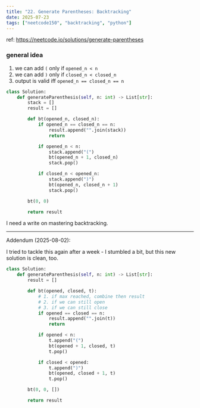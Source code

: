 ```yaml
---
title: "22. Generate Parentheses: Backtracking"
date: 2025-07-23
tags: ["neetcode150", "backtracking", "python"]
---
```


ref: https://neetcode.io/solutions/generate-parentheses

### general idea
1. we can add `(` only if `opened_n < n`
2. we can add `)` only if `closed_n < closed_n`
3. output is valid iff `opened_n == closed_n == n`

```python
class Solution:
    def generateParenthesis(self, n: int) -> List[str]:
        stack = []
        result = []

        def bt(opened_n, closed_n):
            if opened_n == closed_n == n:
                result.append("".join(stack))
                return

            if opened_n < n:
                stack.append("(")
                bt(opened_n + 1, closed_n)
                stack.pop()

            if closed_n < opened_n:
                stack.append(")")
                bt(opened_n, closed_n + 1)
                stack.pop()

        bt(0, 0)

        return result
```

I need a write on mastering backtracking.

---

Addendum (2025-08-02):

I tried to tackle this again after a week - I stumbled a bit, but this new solution is clean, too.

```python
class Solution:
    def generateParenthesis(self, n: int) -> List[str]:
        result = []

        def bt(opened, closed, t):
            # 1. if max reached, combine then result
            # 2. if we can still open
            # 3. if we can still close
            if opened == closed == n:
                result.append("".join(t))
                return

            if opened < n:
                t.append("(")
                bt(opened + 1, closed, t)
                t.pop()

            if closed < opened:
                t.append(")")
                bt(opened, closed + 1, t)
                t.pop()

        bt(0, 0, [])

        return result
```